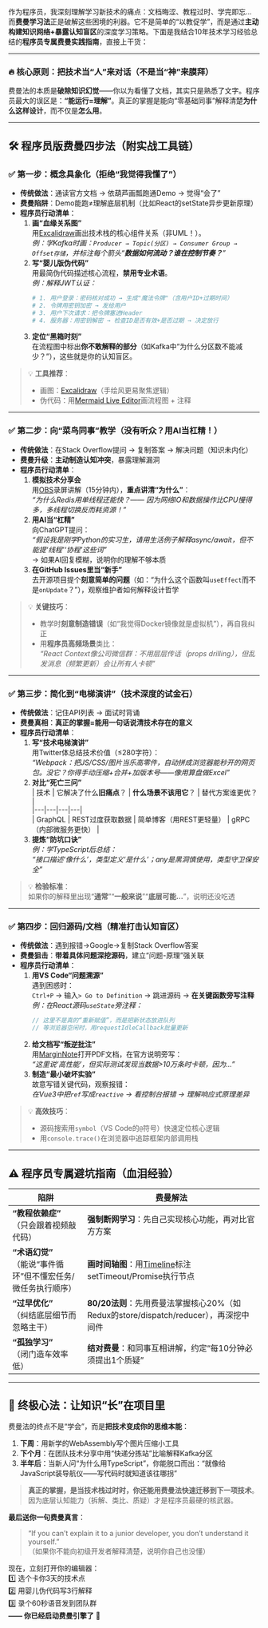 作为程序员，我深刻理解学习新技术的痛点：文档晦涩、教程过时、学完即忘... 而**费曼学习法**正是破解这些困境的利器。它不是简单的“以教促学”，而是通过**主动构建知识网络+暴露认知盲区**的深度学习策略。下面是我结合10年技术学习经验总结的**程序员专属费曼实践指南**，直接上干货：

---

### 🔥 核心原则：把技术当“人”来对话（不是当“神”来膜拜）
费曼法的本质是**破除知识幻觉**——你以为看懂了文档，其实只是熟悉了文字。程序员最大的误区是：**“能运行=理解”**。真正的掌握是能向“零基础同事”解释清楚**为什么这样设计**，而不仅是**怎么用**。

---

## 🛠️ 程序员版费曼四步法（附实战工具链）

### ✅ 第一步：概念具象化（拒绝“我觉得我懂了”）
* **传统做法**：通读官方文档 → 依葫芦画瓢跑通Demo → 觉得“会了”
* **费曼陷阱**：Demo能跑≠理解底层机制（比如React的setState异步更新原理）
* **程序员行动清单**：
  1. **画“血缘关系图”**  
     用[Excalidraw](https://excalidraw.com/)画出技术栈的核心组件关系（非UML！）。  
     *例：学Kafka时画：`Producer → Topic(分区) → Consumer Group → Offset存储`，并标注每个箭头“**数据如何流动？谁在控制节奏？**”*
  2. **写“婴儿版伪代码”**  
     用最简伪代码描述核心流程，**禁用专业术语**。  
     *例：解释JWT认证：*  
     ```python
     # 1. 用户登录：密码核对成功 → 生成"魔法令牌"（含用户ID+过期时间）
     # 2. 令牌用密钥加密 → 发给用户
     # 3. 用户下次请求：把令牌塞进Header
     # 4. 服务器：用密钥解密 → 检查ID是否有效+是否过期 → 决定放行
     ```
  3. **定位“黑箱时刻”**  
     在流程图中标出**你不敢解释的部分**（如Kafka中“为什么分区数不能减少？”），这些就是你的认知盲区。

> 💡 **工具推荐**：  
> - 画图：[Excalidraw](https://excalidraw.com/)（手绘风更易聚焦逻辑）  
> - 伪代码：用[Mermaid Live Editor](https://mermaid.live/)画流程图 + 注释

---

### ✅ 第二步：向“菜鸟同事”教学（没有听众？用AI当杠精！）
* **传统做法**：在Stack Overflow提问 → 复制答案 → 解决问题（知识未内化）
* **费曼升级**：**主动制造认知冲突**，暴露理解漏洞
* **程序员行动清单**：
  1. **模拟技术分享会**  
     用[OBS](https://obsproject.com/)录屏讲解（15分钟内），**重点讲清“为什么”**：  
     *“为什么Redis用单线程还能快？—— 因为网络IO和数据操作比CPU慢得多，多线程切换反而耗资源！”*
  2. **用AI当“杠精”**  
     向ChatGPT提问：  
     *“假设我是刚学Python的实习生，请用生活例子解释async/await，但不能提‘线程’‘协程’这些词”*  
     → 如果AI回复模糊，说明你的理解不够本质
  3. **在GitHub Issues里当“新手”**  
     去开源项目提个**刻意简单的问题**（如：“为什么这个函数叫`useEffect`而不是`onUpdate`？”），观察维护者如何解释设计哲学

> 💡 **关键技巧**：  
> - 教学时**刻意制造错误**（如“我觉得Docker镜像就是虚拟机”），再自我纠正  
> - 用**程序员高频场景**类比：  
>   *“React Context像公司微信群：不用层层传话（props drilling），但乱发消息（频繁更新）会让所有人卡顿”*

---

### ✅ 第三步：简化到“电梯演讲”（技术深度的试金石）
* **传统做法**：记住API列表 → 面试时背诵
* **费曼真相**：**真正的掌握=能用一句话说清技术存在的意义**
* **程序员行动清单**：
  1. **写“技术电梯演讲”**  
     用Twitter体总结技术价值（≤280字符）：  
     *“Webpack：把JS/CSS/图片当乐高零件，自动拼成浏览器能秒开的网页包。没它？你得手动压缩+合并+加版本号——像用算盘做Excel”*
  2. **对比“死亡三问”**  
     | 技术 | 它解决了什么**旧痛点**？ | **什么场景不该用它**？ | 替代方案谁更优？ |  
     |---|---|---|---|  
     | GraphQL | REST过度获取数据 | 简单博客（用REST更轻量） | gRPC（内部微服务更快） |
  3. **提炼“防坑口诀”**  
     *例：学TypeScript后总结：*  
     *“接口描述‘像什么’，类型定义‘是什么’；any是黑洞慎使用，类型守卫保安全”*

> 💡 **检验标准**：  
> 如果你的解释里出现“**通常**”“**一般来说**”“**底层可能...**”，说明还没吃透

---

### ✅ 第四步：回归源码/文档（精准打击认知盲区）
* **传统做法**：遇到报错→Google→复制Stack Overflow答案
* **费曼狙击**：**带着具体问题深挖源码**，建立“问题-原理”强关联
* **程序员行动清单**：
  1. **用VS Code“问题溯源”**  
     遇到困惑时：  
     `Ctrl+P` → 输入`> Go to Definition` → 跳进源码 → **在关键函数旁写注释**  
     *例：在React源码`useState`旁注释：*  
     ```javascript
     // 这里不是真的“重新赋值”，而是把新状态放进队列
     // 等浏览器空闲时，用requestIdleCallback批量更新
     ```
  2. **给文档写“叛逆批注”**  
     用[MarginNote](https://www.marginnote.com/)打开PDF文档，在官方说明旁写：  
     *“这里说‘高性能’，但实际测试发现当数据>10万条时卡顿，因为...”*
  3. **制造“最小破坏实验”**  
     故意写错关键代码，观察报错：  
     *在Vue3中把`ref`写成`reactive` → 看控制台报错 → 理解响应式原理差异*

> 💡 **高效技巧**：  
> - 源码搜索用`symbol`（VS Code的`@`符号）快速定位核心逻辑  
> - 用`console.trace()`在浏览器中追踪框架内部调用栈

---

## ⚠️ 程序员专属避坑指南（血泪经验）

| 陷阱 | 费曼解法 |
|------|----------|
| **“教程依赖症”**<br>（只会跟着视频敲代码） | **强制断网学习**：先自己实现核心功能，再对比官方方案 |
| **“术语幻觉”**<br>（能说“事件循环”但不懂宏任务/微任务执行顺序） | **画时间轴图**：用[Timeline](https://timeline.knightlab.com/)标注setTimeout/Promise执行节点 |
| **“过早优化”**<br>（纠结底层细节而忽略主干） | **80/20法则**：先用费曼法掌握核心20%（如Redux的store/dispatch/reducer），再深挖中间件 |
| **“孤独学习”**<br>（闭门造车效率低） | **结对费曼**：和同事互相讲解，约定“每10分钟必须提出1个质疑” |

---

## 🌟 终极心法：让知识“长”在项目里
费曼法的终点不是“学会”，而是**把技术变成你的思维本能**：
1. **下周**：用新学的WebAssembly写个图片压缩小工具  
2. **下个月**：在团队技术分享中用“快递分拣站”比喻解释Kafka分区  
3. **半年后**：当新人问“为什么用TypeScript”，你能脱口而出：“就像给JavaScript装导航仪——写代码时就知道该往哪拐”  

> **真正的掌握，是当技术栈过时时，你还能用费曼法快速迁移到下一项技术**。因为底层认知能力（拆解、类比、质疑）才是程序员最硬的核武器。

**最后送你一句费曼真言**：  
> “If you can’t explain it to a junior developer, you don’t understand it yourself.”  
> （如果你不能向初级开发者解释清楚，说明你自己也没懂）

现在，立刻打开你的编辑器：  
1️⃣ 选个卡你3天的技术点  
2️⃣ 用婴儿伪代码写3行解释  
3️⃣ 录个60秒语音发到团队群  
**—— 你已经启动费曼引擎了** 🚀